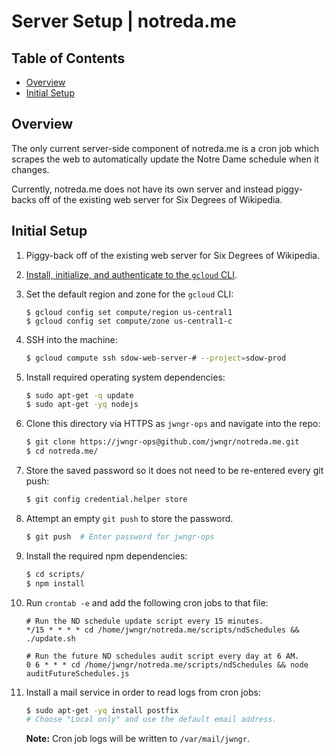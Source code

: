 # Server Setup | notreda.me

## Table of Contents

- [Overview](#overview)
- [Initial Setup](#initial-setup)

## Overview

The only current server-side component of notreda.me is a cron job which scrapes the web to
automatically update the Notre Dame schedule when it changes.

Currently, notreda.me does not have its own server and instead piggy-backs off of the existing web
server for Six Degrees of Wikipedia.

## Initial Setup

1.  Piggy-back off of the existing web server for Six Degrees of Wikipedia.

1.  [Install, initialize, and authenticate to the `gcloud` CLI](https://cloud.google.com/sdk/docs/#install_the_latest_cloud_tools_version_cloudsdk_current_version).

1.  Set the default region and zone for the `gcloud` CLI:

    ```
    $ gcloud config set compute/region us-central1
    $ gcloud config set compute/zone us-central1-c
    ```

1.  SSH into the machine:

    ```bash
    $ gcloud compute ssh sdow-web-server-# --project=sdow-prod
    ```

1.  Install required operating system dependencies:

    ```bash
    $ sudo apt-get -q update
    $ sudo apt-get -yq nodejs
    ```

1.  Clone this directory via HTTPS as `jwngr-ops` and navigate into the repo:

    ```bash
    $ git clone https://jwngr-ops@github.com/jwngr/notreda.me.git
    $ cd notreda.me/
    ```

1.  Store the saved password so it does not need to be re-entered every git push:

    ```bash
    $ git config credential.helper store
    ```

1.  Attempt an empty `git push` to store the password.

    ```bash
    $ git push  # Enter password for jwngr-ops
    ```

1.  Install the required npm dependencies:

    ```bash
    $ cd scripts/
    $ npm install
    ```

1.  Run `crontab -e` and add the following cron jobs to that file:

    ```
    # Run the ND schedule update script every 15 minutes.
    */15 * * * * cd /home/jwngr/notreda.me/scripts/ndSchedules && ./update.sh

    # Run the future ND schedules audit script every day at 6 AM.
    0 6 * * * cd /home/jwngr/notreda.me/scripts/ndSchedules && node auditFutureSchedules.js
    ```

1.  Install a mail service in order to read logs from cron jobs:

    ```bash
    $ sudo apt-get -yq install postfix
    # Choose "Local only" and use the default email address.
    ```

    **Note:** Cron job logs will be written to `/var/mail/jwngr`.

